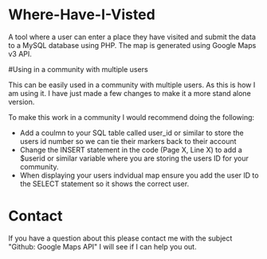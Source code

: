 # Where-Have-I-Visted
A tool where a user can enter a place they have visited and submit the data to a MySQL database using PHP. The map is generated using Google Maps v3 API.

#Using in a community with multiple users

This can be easily used in a community with multiple users. As this is how I am using it. I have just made a few changes to make it a more stand alone version.

To make this work in a community I would recommend doing the following:
* Add a coulmn to your SQL table called user_id or similar to store the users id number so we can tie their markers back to their account
* Change the INSERT statement in the code (Page X, Line X) to add a $userid or similar variable where you are storing the users ID for your community.
* When displaying your users indvidual map ensure you add the user ID to the SELECT statement so it shows the correct user.


# Contact
If you have a question about this please contact me with the subject "Github: Google Maps API" I will see if I can help you out.
